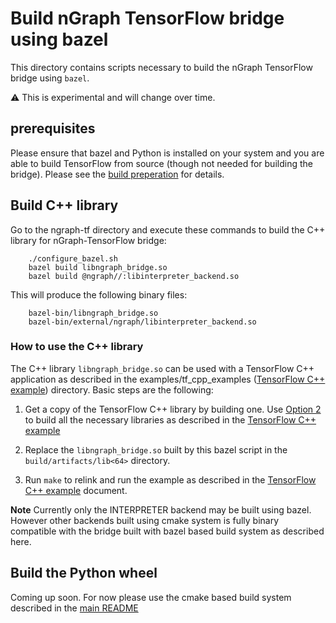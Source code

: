 # Build nGraph TensorFlow bridge using bazel

This directory contains scripts necessary to build the nGraph TensorFlow bridge using `bazel`. 

:warning: This is experimental and will change over time. 

## prerequisites

Please ensure that bazel and Python is installed on your system and you are able to build TensorFlow from source (though not needed for building the bridge). Please see the [build preperation] for details.

## Build C++ library

Go to the ngraph-tf directory and execute these commands to build the C++ library for nGraph-TensorFlow bridge:

        ./configure_bazel.sh
        bazel build libngraph_bridge.so
        bazel build @ngraph//:libinterpreter_backend.so   

This will produce the following binary files:

```
    bazel-bin/libngraph_bridge.so
    bazel-bin/external/ngraph/libinterpreter_backend.so
```

### How to use the C++ library

The C++ library `libngraph_bridge.so` can be used with a TensorFlow C++ application as described in the examples/tf_cpp_examples ([TensorFlow C++ example]) directory. Basic steps are the following:

1. Get a copy of the TensorFlow C++ library by building one. Use [Option 2] to build all the necessary libraries as described in the [TensorFlow C++ example]  

2. Replace the `libngraph_bridge.so` built by this bazel script in the `build/artifacts/lib<64>` directory.

3. Run `make` to relink and run the example as described in the [TensorFlow C++ example] document.

**Note** Currently only the INTERPRETER backend may be built using bazel. However other backends built using cmake system is fully binary compatible with the bridge built with bazel based build system as described here.

## Build the Python wheel

Coming up soon. For now please use the cmake based build system described in the [main README]

[build preperation]: ../README.md#prepare-the-build-environment
[Option 2]: ../README.md#option-2-build-ngraph-bridge-from-source
[TensorFlow C++ example]: ../examples/tf_cpp_examples/README.md
[main README]: ../README.md
